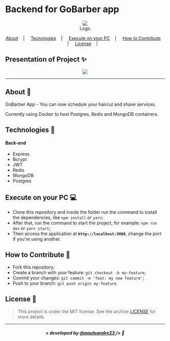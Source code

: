 

<h1>Backend for GoBarber app</h1>

<p align="center">
<image src="https://www.cleverfiles.com/howto/wp-content/uploads/2018/03/minion.jpg"/></br>
<label>Logo</label>
</p>

<p align="center">
  <a href="#about-memo">About</a>&nbsp;&nbsp;&nbsp; | &nbsp;&nbsp;&nbsp;
  <a href="#tecnologies-rocket">Tecnologies</a>&nbsp;&nbsp;&nbsp; | &nbsp;&nbsp;&nbsp;
  <a href="#execute-on-your-pc-computer">Execute on your PC</a>&nbsp;&nbsp;&nbsp; | &nbsp;&nbsp;&nbsp;
  <a href="#how-to-contribute-">How to Contribute</a>&nbsp;&nbsp;&nbsp; | &nbsp;&nbsp;&nbsp;
  <a href="#license-scroll">License</a>&nbsp;&nbsp;&nbsp; | &nbsp;&nbsp;&nbsp;
</p>




## Presentation of Project :sparkles:

<p align="center">
<image src="https://imgur.com/DmwjUKg.png" />
</p>

---


## About :memo:

GoBarber App - You can now schedule your haircut and shave services. 

Currently using Docker to host Postgres, Redis and MongoDB containers.

## Technologies :rocket:

#### Back-end
- Express
- Bcrypt
- JWT
- Redis
- MongoDB
- Postgres
## Execute on your PC :computer:

- Clone this repository and inside the folder run the command to install the dependencies, like `npm install` or `yarn`;
- After that, run the command to start the project, for example: `npm run dev` or `yarn start`;
- Then access the application at <strong> `http://localhost:3000`</strong>, change the port if you're using another.

## How to Contribute 🤔

- Fork this repository;
- Create a branch with your feature: `git checkout -b my-feature`;
- Commit your changes: `git commit -m 'feat: my new feature'`;
- Push to your branch: `git push origin my-feature`.

## License :scroll:

> This project is under the MIT license. See the archive [LICENSE](LICENSE) for more details.

---

##### <p align="center"> <strong> < developed by <a href="#"> @pauloandre23  </a> /> </strong>  :wave:

